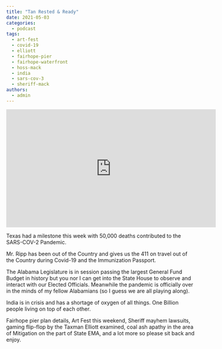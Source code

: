 ```yaml
---
title: "Tan Rested & Ready"
date: 2021-05-03
categories: 
  - podcast
tags: 
  - art-fest
  - covid-19
  - elliott
  - fairhope-pier
  - fairhope-waterfront
  - hoss-mack
  - india
  - sars-cov-3
  - sheriff-mack
authors: 
  - admin
---
```


<iframe width="560" height="315" src="https://www.youtube.com/embed/aRsdPzQ0kpc" frameborder="0" allow="accelerometer; autoplay; clipboard-write; encrypted-media; gyroscope; picture-in-picture" allowfullscreen></iframe>

Texas had a milestone this week with 50,000 deaths contributed to the SARS-COV-2 Pandemic.

Mr. Ripp has been out of the Country and gives us the 411 on travel out of the Country during Covid-19 and the Immunization Passport.

The Alabama Legislature is in session passing the largest General Fund Budget in history but you nor I can get into the State House to observe and interact with our Elected Officials. Meanwhile the pandemic is officially over in the minds of my fellow Alabamians (so I guess we are all playing along).

India is in crisis and has a shortage of oxygen of all things. One Billion people living on top of each other.

Fairhope pier plan details, Art Fest this weekend, Sheriff mayhem lawsuits, gaming flip-flop by the Taxman Elliott examined, coal ash apathy in the area of Mitigation on the part of State EMA, and a lot more so please sit back and enjoy.
